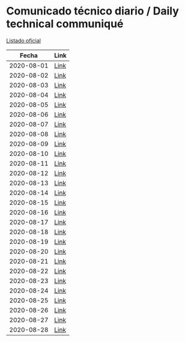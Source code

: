 # Comunicado técnico diario / Daily technical communiqué

[Listado oficial](https://www.gob.mx/salud/documentos/coronavirus-covid-19-comunicados-tecnicos-diarios-agosto-2020)

| Fecha               | Link        |
| ------------------- | ----------  |
| 2020-08-01 | [Link](https://www.gob.mx/salud/prensa/nuevo-coronavirus-en-el-mundo-covid-19-comunicado-tecnico-diario-249306) |
| 2020-08-02 | [Link](https://www.gob.mx/salud/prensa/nuevo-coronavirus-en-el-mundo-covid-19-comunicado-tecnico-diario-249307) |
| 2020-08-03 | [Link](https://www.gob.mx/salud/prensa/nuevo-coronavirus-en-el-mundo-covid-19-comunicado-tecnico-diario-249308) |
| 2020-08-04 | [Link](https://www.gob.mx/salud/prensa/nuevo-coronavirus-en-el-mundo-covid-19-comunicado-tecnico-diario-249309) |
| 2020-08-05 | [Link](https://www.gob.mx/salud/prensa/nuevo-coronavirus-en-el-mundo-covid-19-comunicado-tecnico-diario-249310) |
| 2020-08-06 | [Link](https://www.gob.mx/salud/prensa/nuevo-coronavirus-en-el-mundo-covid-19-comunicado-tecnico-diario-249311) |
| 2020-08-07 | [Link](https://www.gob.mx/salud/prensa/nuevo-coronavirus-en-el-mundo-covid-19-comunicado-tecnico-diario-249313) |
| 2020-08-08 | [Link](https://www.gob.mx/salud/prensa/nuevo-coronavirus-en-el-mundo-covid-19-comunicado-tecnico-diario-249312) |
| 2020-08-09 | [Link](https://www.gob.mx/salud/prensa/nuevo-coronavirus-en-el-mundo-covid-19-comunicado-tecnico-diario-249314) |
| 2020-08-10 | [Link](https://www.gob.mx/salud/prensa/nuevo-coronavirus-en-el-mundo-covid-19-comunicado-tecnico-diario-249963) |
| 2020-08-11 | [Link](https://www.gob.mx/salud/prensa/nuevo-coronavirus-en-el-mundo-covid-19-comunicado-tecnico-diario-249964) |
| 2020-08-12 | [Link](https://www.gob.mx/salud/prensa/nuevo-coronavirus-en-el-mundo-covid-19-comunicado-tecnico-diario-249965) |
| 2020-08-13 | [Link](https://www.gob.mx/salud/prensa/nuevo-coronavirus-en-el-mundo-covid-19-comunicado-tecnico-diario-249966) |
| 2020-08-14 | [Link](https://www.gob.mx/salud/prensa/nuevo-coronavirus-en-el-mundo-covid-19-comunicado-tecnico-diario-249970) |
| 2020-08-15 | [Link](https://www.gob.mx/salud/prensa/nuevo-coronavirus-en-el-mundo-covid-19-comunicado-tecnico-diario-249971) |
| 2020-08-16 | [Link](https://www.gob.mx/salud/prensa/nuevo-coronavirus-en-el-mundo-covid-19-comunicado-tecnico-diario-249972) |
| 2020-08-17 | [Link](https://www.gob.mx/salud/prensa/nuevo-coronavirus-en-el-mundo-covid-19-comunicado-tecnico-diario-250318) |
| 2020-08-18 | [Link](https://www.gob.mx/salud/prensa/nuevo-coronavirus-en-el-mundo-covid-19-comunicado-tecnico-diario-250320) |
| 2020-08-19 | [Link](https://www.gob.mx/salud/prensa/nuevo-coronavirus-en-el-mundo-covid-19-comunicado-tecnico-diario-250321) |
| 2020-08-20 | [Link](https://www.gob.mx/salud/prensa/nuevo-coronavirus-en-el-mundo-covid-19-comunicado-tecnico-diario-250322) |
| 2020-08-21 | [Link](https://www.gob.mx/salud/prensa/nuevo-coronavirus-en-el-mundo-covid-19-comunicado-tecnico-diario-250323) |
| 2020-08-22 | [Link](https://www.gob.mx/salud/prensa/nuevo-coronavirus-en-el-mundo-covid-19-comunicado-tecnico-diario-250324) |
| 2020-08-23 | [Link](https://www.gob.mx/salud/prensa/nuevo-coronavirus-en-el-mundo-covid-19-comunicado-tecnico-diario-250325) |
| 2020-08-24 | [Link](https://www.gob.mx/salud/prensa/nuevo-coronavirus-en-el-mundo-covid-19-comunicado-tecnico-diario-250885) |
| 2020-08-25 | [Link](https://www.gob.mx/salud/prensa/nuevo-coronavirus-en-el-mundo-covid-19-comunicado-tecnico-diario-250886) |
| 2020-08-26 | [Link](https://www.gob.mx/salud/prensa/nuevo-coronavirus-en-el-mundo-covid-19-comunicado-tecnico-diario-250888) |
| 2020-08-27 | [Link](https://www.gob.mx/salud/prensa/nuevo-coronavirus-en-el-mundo-covid-19-comunicado-tecnico-diario-250889) |
| 2020-08-28 | [Link](https://www.gob.mx/salud/prensa/nuevo-coronavirus-en-el-mundo-covid-19-comunicado-tecnico-diario-250890) |
